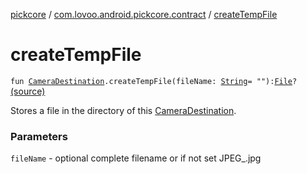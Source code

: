 [pickcore](../index.md) / [com.lovoo.android.pickcore.contract](index.md) / [createTempFile](./create-temp-file.md)

# createTempFile

`fun `[`CameraDestination`](-camera-destination/index.md)`.createTempFile(fileName: `[`String`](https://kotlinlang.org/api/latest/jvm/stdlib/kotlin/-string/index.html)` = ""): `[`File`](https://docs.oracle.com/javase/8/docs/api/java/io/File.html)`?` [(source)](https://github.com/lovoo/android-pickpic/blob/master/pickcore/pickcore/src/main/kotlin/com/lovoo/android/pickcore/contract/CameraDestination.kt#L57)

Stores a file in the directory of this [CameraDestination](-camera-destination/index.md).

### Parameters

`fileName` - optional complete filename or if not set JPEG_.jpg